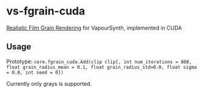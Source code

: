# vs-fgrain-cuda
[Realistic Film Grain Rendering](https://www.ipol.im/pub/art/2017/192/) for VapourSynth, implemented in CUDA

## Usage
Prototype:
`core.fgrain_cuda.Add(clip clip[, int num_iterations = 800, float grain_radius_mean = 0.1, float grain_radius_std=0.0, float sigma = 0.8, int seed = 0])`

Currently only grays is supported.
